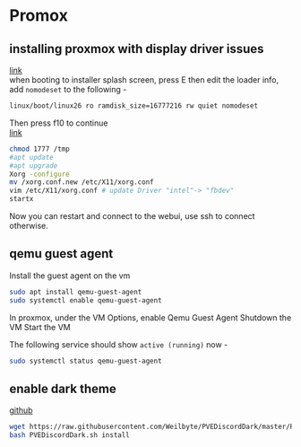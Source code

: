 # Promox

## installing proxmox with display driver issues
[link](https://subscription.packtpub.com/book/big-data-and-business-intelligence/9781788397605/1/ch01lvl1sec12/debugging-the-proxmox-installation) <br />
when booting to installer splash screen, press E 
then edit the loader info, add `nomodeset` to the following -

```sh
linux/boot/linux26 ro ramdisk_size=16777216 rw quiet nomodeset
```

Then press f10 to continue <br />
[link](https://www.rpiathome.com/2020/10/21/proxmox-6-2-1-installation-fails-after-dhcp-lease-obtained/#comments)

```sh
chmod 1777 /tmp   
#apt update
#apt upgrade
Xorg -configure   
mv /xorg.conf.new /etc/X11/xorg.conf
vim /etc/X11/xorg.conf # update Driver "intel"-> "fbdev" 
startx
```

Now you can restart and connect to the webui, use ssh to connect otherwise.

## qemu guest agent
Install the guest agent on the vm
```sh
sudo apt install qemu-guest-agent
sudo systemctl enable qemu-guest-agent
```

In proxmox, under the VM Options, enable Qemu Guest Agent
Shutdown the VM
Start the VM

The following service should show `active (running)` now -
```sh
sudo systemctl status qemu-guest-agent
```

## enable dark theme
[github](https://github.com/Weilbyte/PVEDiscordDark)
```sh
wget https://raw.githubusercontent.com/Weilbyte/PVEDiscordDark/master/PVEDiscordDark.sh
bash PVEDiscordDark.sh install
```

